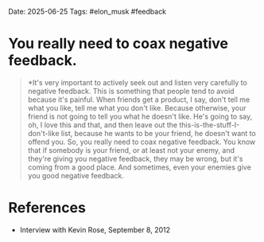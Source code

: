 Date: 2025-06-25
Tags: #elon_musk #feedback

# You really need to coax negative feedback.

>*It's very important to actively seek out and listen very carefully to negative feedback. This is something that people tend to avoid because it's painful. When friends get a product, I say, don't tell me what you like, tell me what you don't like. Because otherwise, your friend is not going to tell you what he doesn't like. He's going to say, oh, I love this and that, and then leave out the this-is-the-stuff-I-don't-like list, because he wants to be your friend, he doesn't want to offend you. So, you really need to coax negative feedback. You know that if somebody is your friend, or at least not your enemy, and they're giving you negative feedback, they may be wrong, but it's coming from a good place. And sometimes, even your enemies give you good negative feedback.

# References
- Interview with Kevin Rose, September 8, 2012
 